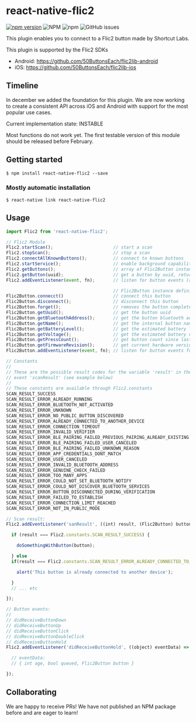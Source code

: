 # react-native-flic2
[![npm version](https://img.shields.io/npm/v/react-native-flic2)](https://www.npmjs.com/package/react-native-flic2) ![NPM](https://img.shields.io/npm/l/react-native-flic2) ![npm](https://img.shields.io/npm/dm/react-native-flic2) ![GitHub issues](https://img.shields.io/github/issues-raw/X-Guard/react-native-flic2)

This plugin enables you to connect to a Flic2 button made by Shortcut Labs.

This plugin is supported by the Flic2 SDKs
- Android: https://github.com/50ButtonsEach/flic2lib-android
- iOS: https://github.com/50ButtonsEach/flic2lib-ios

## Timeline
In december we added the foundation for this plugin. We are now working to create a consistent API across iOS and Android with support for the most popular use cases. 

Current implementation state: INSTABLE

Most functions do not work yet. The first testable version of this module should be released before February.

## Getting started

`$ npm install react-native-flic2 --save`

### Mostly automatic installation

`$ react-native link react-native-flic2`

## Usage
```javascript
import Flic2 from 'react-native-flic2';

// Flic2 Module
Flic2.startScan();                       // start a scan
Flic2.stopScan();                        // stop a scan
Flic2.connectAllKnownButtons();          // connect to known buttons
Flic2.startService();                    // enable background capabilities through a service on Android, ignored by iOS
Flic2.getButtons();                      // array of Flic2Button instances
Flic2.getButton(uuid);                   // get a button by uuid, returns a Flic2Button instance
Flic2.addEventListener(event, fn);       // listen for button events (all buttons). Possible events are: didReceiveButtonDown, didReceiveButtonUp, didReceiveButtonClick, didReceiveButtonDoubleClick, didReceiveButtonHold

                                         // Flic2Button instance definition
Flic2Button.connecct()                   // connect this button
Flic2Button.disconnect();                // disconnect this button
Flic2Button.forget();                    // removes the button completely
Flic2Button.getUuid();                   // get the button uuid
Flic2Button.getBluetoothAddress();       // get the button bluetooth address
Flic2Button.getName();                   // get the internal button name
Flic2Button.getBatteryLevel();           // get the estimated battery level
Flic2Button.getVoltage();                // get the estimated battery voltage
Flic2Button.getPressCount();             // get button count since last reset
Flic2Button.getFirmwareRevision();       // get current hardware version
Flic2Button.addEventListener(event, fn); // listen for button events for this particular button. Possible events are: didReceiveButtonDown, didReceiveButtonUp, didReceiveButtonClick, didReceiveButtonDoubleClick, didReceiveButtonHold

// Constants
//
// These are the possible result codes for the variable 'result' in the
// event 'scanResult' (see example below)
//
// These constants are available through Flic2.constants
SCAN_RESULT_SUCCESS                                                     = 0;
SCAN_RESULT_ERROR_ALREADY_RUNNING                                       = 1;
SCAN_RESULT_ERROR_BLUETOOTH_NOT_ACTIVATED                               = 2;
SCAN_RESULT_ERROR_UNKNOWN                                               = 3;
SCAN_RESULT_ERROR_NO_PUBLIC_BUTTON_DISCOVERED                           = 4;
SCAN_RESULT_ERROR_ALREADY_CONNECTED_TO_ANOTHER_DEVICE                   = 5;
SCAN_RESULT_ERROR_CONNECTION_TIMEOUT                                    = 6;
SCAN_RESULT_ERROR_INVALID_VERIFIER                                      = 7;
SCAN_RESULT_ERROR_BLE_PAIRING_FAILED_PREVIOUS_PAIRING_ALREADY_EXISTING  = 8;
SCAN_RESULT_ERROR_BLE_PAIRING_FAILED_USER_CANCELED                      = 9;
SCAN_RESULT_ERROR_BLE_PAIRING_FAILED_UNKNOWN_REASON                     = 10;
SCAN_RESULT_ERROR_APP_CREDENTIALS_DONT_MATCH                            = 11;
SCAN_RESULT_ERROR_USER_CANCELED                                         = 12;
SCAN_RESULT_ERROR_INVALID_BLUETOOTH_ADDRESS                             = 13;
SCAN_RESULT_ERROR_GENUINE_CHECK_FAILED                                  = 14;
SCAN_RESULT_ERROR_TOO_MANY_APPS                                         = 15;
SCAN_RESULT_ERROR_COULD_NOT_SET_BLUETOOTH_NOTIFY                        = 16;
SCAN_RESULT_ERROR_COULD_NOT_DISCOVER_BLUETOOTH_SERVICES                 = 17;
SCAN_RESULT_ERROR_BUTTON_DISCONNECTED_DURING_VERIFICATION               = 18;
SCAN_RESULT_ERROR_FAILED_TO_ESTABLISH                                   = 19;
SCAN_RESULT_ERROR_CONNECTION_LIMIT_REACHED                              = 20;
SCAN_RESULT_ERROR_NOT_IN_PUBLIC_MODE                                    = 21;

// Scan result:
Flic2.addEventListener('sanResult', ((int) result, (Flic2Button) button) => {

  if (result === Flic2.constants.SCAN_RESULT_SUCCESS) {

    doSomethingWithButton(button);

  } else 
  if(result === Flic2.constants.SCAN_RESULT_ERROR_ALREADY_CONNECTED_TO_ANOTHER_DEVICE) {

    alert('This button is already connected to another device');

  }
  // ... etc

});

// Button events:
// 
// didReceiveButtonDown
// didReceiveButtonUp
// didReceiveButtonClick
// didReceiveButtonDoubleClick
// didReceiveButtonHold
Flic2.addEventListener('didReceiveButtonHold', ((object) eventData) => {

  // eventData:
  // { int age, bool queued, Flic2Button button }

});
```

## Collaborating
We are happy to receive PRs! We have not published an NPM package before and are eager to learn!